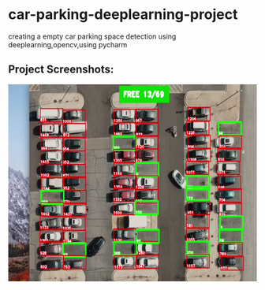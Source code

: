 # car-parking-deeplearning-project

creating a empty car parking space detection using deeplearning,opencv,using pycharm



<h2>Project Screenshots:</h2>

<img src="https://github.com/Santosh201994/car-parking-deeplearning-project/blob/badcdb19bfe25ea03d109112a9fac0602e07c8bb/Screenshot_20240514-173959.png" alt="project-screenshot" width="600" height="400/">
